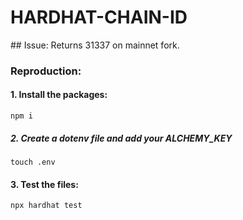 # HARDHAT-CHAIN-ID

## Issue: Returns 31337 on mainnet fork. 

### Reproduction: 

#### 1. Install the packages: 

```
npm i
```

##### 2. Create a dotenv file and add your ALCHEMY_KEY 

```
touch .env
```

#### 3. Test the files: 

```
npx hardhat test
```



